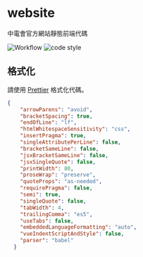 # website

中電會官方網站靜態前端代碼

![Workflow](https://img.shields.io/github/deployments/SCAICT/Website/production?label=deployment&style=flat-square) ![code style](https://img.shields.io/badge/code_style-prettier-ff69b4.svg?style=flat-square)

## 格式化

請使用 [Prettier](https://prettier.io/) 格式化代碼。

```json
{
    "arrowParens": "avoid",
    "bracketSpacing": true,
    "endOfLine": "lf",
    "htmlWhitespaceSensitivity": "css",
    "insertPragma": true,
    "singleAttributePerLine": false,
    "bracketSameLine": false,
    "jsxBracketSameLine": false,
    "jsxSingleQuote": false,
    "printWidth": 80,
    "proseWrap": "preserve",
    "quoteProps": "as-needed",
    "requirePragma": false,
    "semi": true,
    "singleQuote": false,
    "tabWidth": 4,
    "trailingComma": "es5",
    "useTabs": false,
    "embeddedLanguageFormatting": "auto",
    "vueIndentScriptAndStyle": false,
    "parser": "babel"
  }
```